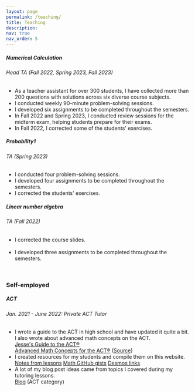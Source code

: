```yaml
---
layout: page
permalink: /teaching/
title: Teaching
description:
nav: true
nav_order: 5
---
```



<!-- COMP 311 (Computer Organization) -->
<div class="card mt-3">
  <div class="p-3">
    <div class="row">
      <div class="col-sm-10">
         <h5 id="comp210" class="card-title">Numerical Calculation</h5>
        <h6 class="card-subtitle font-italic">Head TA (Fall 2022, Spring 2023, Fall 2023)</h6>
      </div>
      <div class="col-sm-2 text-sm-right">
      </div>
    </div>
    <ul class="card-text font-weight-light list-group list-group-flush">
      <li class="list-group-item">
        <div class="row">
          <div class="col-sm-9">
            As a teacher assistant for over 300 students, I have collected more than 200 questions with solutions across six diverse course subjects.
          </div>
        </div>
      </li>
      <li class="list-group-item">
        <div class="row">
          <div class="col-sm-9">
           I conducted weekly 90-minute problem-solving sessions.
          </div>
          <div class="col-sm-3">
          </div>
        </div>
      </li>
      <li class="list-group-item">
        <div class="row">
          <div class="col-sm-9">
            I developed six assignments to be completed throughout the semesters.
          </div>
        </div>
      </li>
      <li class="list-group-item">
        <div class="row">
          <div class="col-sm-9">
           In Fall 2022 and Spring 2023, I conducted review sessions for the midterm exam, helping students prepare for their exams.
          </div>
          <div class="col-sm-3">
          </div>
        </div>
      </li>
      <li class="list-group-item">
        <div class="row">
          <div class="col-sm-9">
              In Fall 2022, I corrected some of the students' exercises.
          </div>
          <div class="col-sm-3">
          </div>
        </div>
      </li>
    </ul>
  </div>
</div>



<!-- Probability -->
<div class="card mt-3">
  <div class="p-3">
    <div class="row">
      <div class="col-sm-10">
        <h5 id="comp210" class="card-title">Probability1</h5>
        <h6 class="card-subtitle font-italic">TA (Spring 2023)</h6>
      </div>
      <div class="col-sm-2 text-sm-right">
      </div>
    </div>
    <ul class="card-text font-weight-light list-group list-group-flush">
      <li class="list-group-item">
        <div class="row">
          <div class="col-sm-9">
            I conducted four problem-solving sessions.
          </div>
          <div class="col-sm-3">
          </div>
        </div>
      </li>
      <li class="list-group-item">
        <div class="row">
          <div class="col-sm-9">
            I developed four assignments to be completed throughout the semesters.
          </div>
        </div>
      </li>
    <li class="list-group-item">
      <div class="row">
        <div class="col-sm-9">
           I corrected the students' exercises.
          </div>
        </div>
      </li>
    </ul>
  </div>
</div>

<!-- Linear number algebra -->
<div class="card mt-3">
  <div class="p-3">
    <div class="row">
      <div class="col-sm-10">
        <h5 id="comp110" class="card-title">Linear number algebra</h5>
        <h6 class="card-subtitle font-italic">TA (Fall 2022)</h6>
      </div>
      <div class="col-sm-2 text-sm-right">
      </div>
    </div>
    <ul class="card-text font-weight-light list-group list-group-flush">
      <li class="list-group-item">
        <div class="row">
          <div class="col-sm-9">
              I corrected the course slides.
          </div>
          <div class="col-sm-3">
            <br>
          </div>
        </div>
      </li>
      <li class="list-group-item">
        <div class="row">
          <div class="col-sm-9">
            I developed three assignments to be completed throughout the semesters.
          </div>
          <div class="col-sm-3">
          </div>
        </div>
      </li>
    </ul>
  </div>
</div>

<br>

<!-- ACT -->
<h3 id="self-employed">Self-employed</h3>
<div class="card mt-3">
  <div class="p-3">
    <div class="row">
      <div class="col-sm-10">
        <h5 id="act" class="card-title">ACT</h5>
        <h6 class="card-subtitle font-italic">Jan. 2021 - June 2022: Private ACT Tutor</h6>
      </div>
    </div>
    <ul class="card-text font-weight-light list-group list-group-flush">
      <li class="list-group-item">
        <div class="row">
          <div class="col-sm-9">
            I wrote a guide to the ACT in high school and have updated it quite a bit. I also wrote about advanced math concepts on the ACT.
          </div>
          <div class="col-sm-3">
            <a href="/blog/2022/guide-to-act/">Jesse's Guide to the ACT®</a>
            <br>
            <a href="/assets/pdf/act/Advanced_Math_Concepts_for_the_ACT.pdf">Advanced Math Concepts for the ACT®</a> (<a href="https://www.overleaf.com/read/rhmqqyskcrwp">Source</a>)
          </div>
        </div>
      </li>
      <li class="list-group-item">
        <div class="row">
          <div class="col-sm-9">
            I created resources for my students and compile them on this website.
          </div>
          <div class="col-sm-3">
            <a href="/blog/2022/tutoring-notes">Notes from lessons</a>
            <a href="/blog/2022/math-gists">Math GitHub gists</a>
            <a href="/blog/2022/desmos">Desmos links</a>
          </div>
        </div>
      </li>
      <li class="list-group-item">
        <div class="row">
          <div class="col-sm-9">
            A lot of my blog post ideas came from topics I covered during my tutoring lessons.
          </div>
          <div class="col-sm-3">
            <a href="/blog/category/act/">Blog</a> (ACT category)
          </div>
        </div>
      </li>
    </ul>
  </div>
</div>

